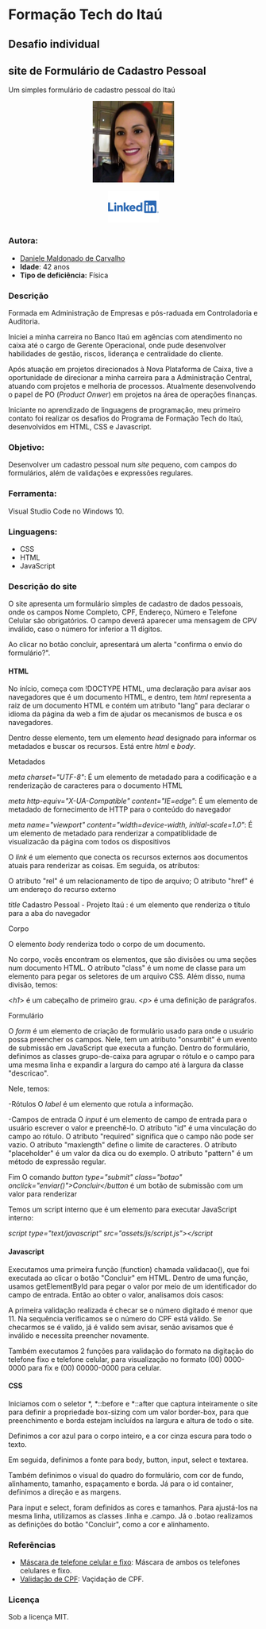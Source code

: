 # Formação Tech do Itaú
## Desafio individual
## site de Formulário de Cadastro Pessoal

Um simples formulário de cadastro pessoal do Itaú

<p style="text-align: center">
 <img alt="Foto de Daniele Maldonado" src="assets/images/me.png" height="164px" />
</p>

<p style="text-align: center">
 <a href="https://linkedin.com/in/daniele-maldonado-373660186">
  <img alt="Linkedin" src="assets/images/linkedin.png" height="64px" />
 </a>
</p>

### Autora:

- [Daniele Maldonado de Carvalho](https://linkedin.com/in/daniele-maldonado-373660186)
- **Idade**: 42 anos
- **Tipo de deficiência:** Física

### Descrição

Formada em Administração de Empresas e pós-raduada em Controladoria e Auditoria. 

Iniciei a minha carreira no Banco Itaú em agências com atendimento no caixa até o cargo de Gerente Operacional, onde pude desenvolver habilidades de gestão, riscos, liderança e centralidade do cliente.

Após atuação em projetos direcionados à Nova Plataforma de Caixa, tive a oportunidade de direcionar a minha carreira para a Administração Central, atuando com projetos e melhoria de processos. Atualmente desenvolvendo o papel de PO (*Product Onwer*) em projetos na área de operações finanças.

Iniciante no aprendizado de linguagens de programação, meu primeiro contato foi realizar os desafios do Programa de Formação Tech do Itaú, desenvolvidos em HTML, CSS e Javascript.  

### Objetivo:

Desenvolver um cadastro pessoal num *site* pequeno, com campos do formulários, além de validações e expressões regulares.

### Ferramenta:

Visual Studio Code no Windows 10.

### Linguagens: 

- CSS
- HTML
- JavaScript

### Descrição do site

O site apresenta um formulário simples de cadastro de dados pessoais, onde os campos Nome Completo, CPF, Endereço, Número e Telefone Celular são obrigatórios. O campo deverá aparecer uma mensagem de CPV inválido, caso o número for inferior a 11 dígitos.

Ao clicar no botão concluir, apresentará um alerta "confirma o envio do formulário?".

#### HTML

No ínício, começa com !DOCTYPE HTML, uma declaração para avisar aos navegadores que é um documento HTML, e dentro, tem *html* representa a raiz de um documento HTML e contém um atributo "lang" para declarar o idioma da página da web a fim de ajudar os mecanismos de busca e os navegadores.

Dentro desse elemento, tem um elemento *head* designado para informar os metadados e buscar os recursos. Está entre *html* e *body*.

Metadados

*meta charset="UTF-8"*: É um elemento de metadado para a codificação e a renderização de caracteres para o documento HTML

*meta http-equiv="X-UA-Compatible" content="IE=edge"*: É um elemento de metadado de fornecimento de HTTP para o conteúdo do navegador

*meta name="viewport" content="width=device-width, initial-scale=1.0"*: É um elemento de metadado para renderizar a compatiblidade de visualizacão da página com todos os dispositivos

O *link* é um elemento que conecta os recursos externos aos documentos atuais para renderizar as coisas. Em seguida, os atributos:

O atributo "rel" é um relacionamento de tipo de arquivo;
O atributo "href" é um endereço do recurso externo

*title* Cadastro Pessoal - Projeto Itaú : é um elemento que renderiza o título para a aba do navegador

Corpo

O elemento *body* renderiza todo o corpo de um documento.

No corpo, vocês encontram os elementos, que são divisões ou uma seções num documento HTML. O atributo "class" é um nome de classe para um elemento para pegar os seletores de um arquivo CSS.
Além disso, numa divisão, temos:

<*h1*> é um cabeçalho de primeiro grau.
<*p*> é uma definição de parágrafos.

Formulário

O *form* é um elemento de criação de formulário usado para onde o usuário possa preencher os campos. Nele, tem um atributo "onsumbit" é um evento de submissão em JavaScript que executa a função. Dentro do formulário, definimos as classes grupo-de-caixa para agrupar o rótulo e o campo para uma mesma linha e expandir a largura do campo até à largura da classe "descricao".

Nele, temos:

-Rótulos
O *label* é um elemento que rotula a informação.

-Campos de entrada
O *input* é um elemento de campo de entrada para o usuário escrever o valor e preenchê-lo.
O atributo "id" é uma vinculação do campo ao rótulo.
O atributo "required" significa que o campo não pode ser vazio.
O atributo "maxlength" define o limite de caracteres.
O atributo "placeholder" é um valor da dica ou do exemplo.
O atributo "pattern" é um método de expressão regular.

Fim
O comando *button type="submit" class="botao" onclick="enviar()">Concluir</button* é um botão de submissão com um valor para renderizar

Temos um script interno que é um elemento para executar JavaScript interno:

*script type="text/javascript" src="assets/js/script.js"></script*

#### Javascript

Executamos uma primeira função (function) chamada validacao(), que foi executada ao clicar o botão "Concluir" em HTML. Dentro de uma função, usamos getElementById para pegar o valor por meio de um identificador do campo de entrada. Então ao obter o valor, analisamos dois casos:

A primeira validação realizada é checar se o número digitado é menor que 11.
Na sequência verificamos se o número do CPF está válido. Se checarmos se é valido, já é valido sem avisar, senão avisamos que é inválido e necessita preencher novamente.

Também executamos 2 funções para validação do formato na digitação do telefone fixo e telefone celular, para visualização no formato (00) 0000-0000 para fix e (00) 00000-0000 para celular.

#### CSS

Iniciamos com o seletor *, *::before e *::after que captura inteiramente o site para definir a propriedade box-sizing com um valor border-box, para que preenchimento e borda estejam incluídos na largura e altura de todo o site.

Definimos a cor azul para o corpo inteiro, e a cor cinza escura para todo o texto. 

Em seguida, definimos a fonte para body, button, input, select e textarea.

Também definimos o visual do quadro do formulário, com cor de fundo, alinhamento, tamanho, espaçamento e borda. Já para o id container, definimos a direção e as margens.

Para input e select, foram definidos as cores e tamanhos. Para ajustá-los na mesma linha, utilizamos as classes .linha e .campo. Já o .botao realizamos as definições do botão "Concluir", como a cor e alinhamento.


### Referências

- [Máscara de telefone celular e fixo](https://github.com/queirozlb/gama-academy/blob/master/script.js): Máscara de ambos os telefones celulares e fixo. 
- [Validação de CPF](https://github.com/queirozlb/gama-academy/blob/master/script.js): Vaçidação de CPF.

### Licença

Sob a licença MIT. 


